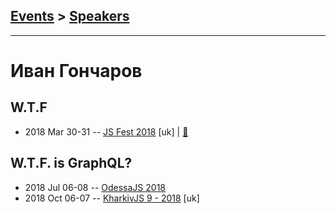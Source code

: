 ## [Events](../README.md) > [Speakers](../speakers.md)
---

# Иван Гончаров

## W.T.F
- 2018 Mar 30-31 -- [JS Fest 2018](https://www.youtube.com/watch?v=0iOe78F-2S0) [uk] | [:notebook:](https://www.slideshare.net/JSFestUA/js-fest-2018-wtf-is-graphql)  
## W.T.F. is GraphQL?
- 2018 Jul 06-08 -- [OdessaJS 2018](https://youtu.be/XkTPAY2gsNo)    
- 2018 Oct 06-07 -- [KharkivJS 9 - 2018](https://www.youtube.com/watch?v=GMFPu5Ee9Zs) [uk]   

